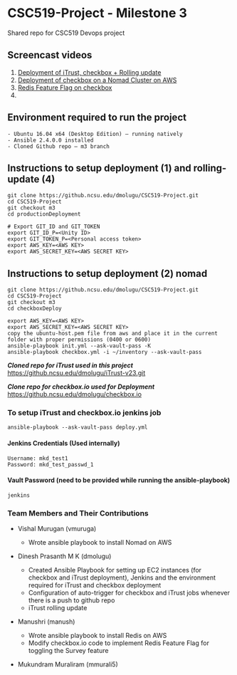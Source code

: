 # CSC519-Project - Milestone 3
Shared repo for CSC519 Devops project

## Screencast videos
1. [Deployment of iTrust, checkbox + Rolling update](https://youtu.be/h9HZ2_0ME5Q)
2. [Deployment of checkbox on a Nomad Cluster on AWS](https://youtu.be/MOcHQcCc248)
3. [Redis Feature Flag on checkbox](https://youtu.be/g6LNFfFpkoI)
4. 

## Environment required to run the project
    - Ubuntu 16.04 x64 (Desktop Edition) – running natively
    - Ansible 2.4.0.0 installed
    - Cloned Github repo – m3 branch
    
## Instructions to setup deployment (1) and rolling-update (4)
    git clone https://github.ncsu.edu/dmolugu/CSC519-Project.git
    cd CSC519-Project
    git checkout m3
    cd productionDeployment

    # Export GIT_ID and GIT_TOKEN
    export GIT_ID_P=<Unity ID>
    export GIT_TOKEN_P=<Personal access token>
    export AWS_KEY=<AWS KEY>
    export AWS_SECRET_KEY=<AWS SECRET KEY>
    
## Instructions to setup deployment (2) nomad
    git clone https://github.ncsu.edu/dmolugu/CSC519-Project.git
    cd CSC519-Project
    git checkout m3
    cd checkboxDeploy
    
    export AWS_KEY=<AWS KEY>
    export AWS_SECRET_KEY=<AWS SECRET KEY>
    copy the ubuntu-host.pem file from aws and place it in the current folder with proper permissions (0400 or 0600)
    ansible-playbook init.yml --ask-vault-pass -K
    ansible-playbook checkbox.yml -i ~/inventory --ask-vault-pass

***Cloned repo for iTrust used in this project***
    https://github.ncsu.edu/dmolugu/iTrust-v23.git

***Clone repo for checkbox.io used for Deployment***
    https://github.ncsu.edu/dmolugu/checkbox.io

### To setup iTrust and checkbox.io jenkins job
    ansible-playbook --ask-vault-pass deploy.yml

#### Jenkins Credentials (Used internally)
    Username: mkd_test1
    Password: mkd_test_passwd_1

#### Vault Password (need to be provided while running the ansible-playbook)
    jenkins

### Team Members and Their Contributions

- Vishal Murugan (vmuruga)
    - Wrote ansible playbook to install Nomad on AWS
- Dinesh Prasanth M K (dmolugu)
    - Created Ansible Playbook for setting up EC2 instances (for checkbox and iTrust deployment), Jenkins and the environment required for iTrust and checkbox deployment
    - Configuration of auto-trigger for checkbox and iTrust jobs whenever there is a push to github repo
    - iTrust rolling update

- Manushri (manush)
    - Wrote ansible playbook to install Redis on AWS
    - Modify checkbox.io code to implement Redis Feature Flag for toggling the Survey feature

- Mukundram Muraliram (mmurali5)

